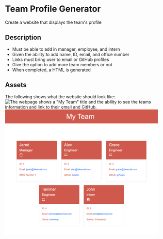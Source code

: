# Team Profile Generator
Create a website that displays the team's profile

## Description
* Must be able to add in manager, employee, and intern
* Given the ability to add name, ID, email, and office number
* Links must bring user to email or GitHub profiles
* Give the option to add more team members or not
* When completed, a HTML is generated

## Assets
The following shows what the website should look like:
![The webpage shows a "My Team" title and the ability to see the teams information and link to their email and GitHub.](https://github.com/pgomet/Team-Profile)
![Webpage image](./images/myteam.jpeg)
